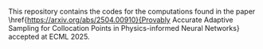 This repository contains the codes for the computations found in the paper \href{https://arxiv.org/abs/2504.00910}{Provably Accurate Adaptive Sampling for Collocation Points in Physics-informed Neural Networks} accepted at ECML 2025.

